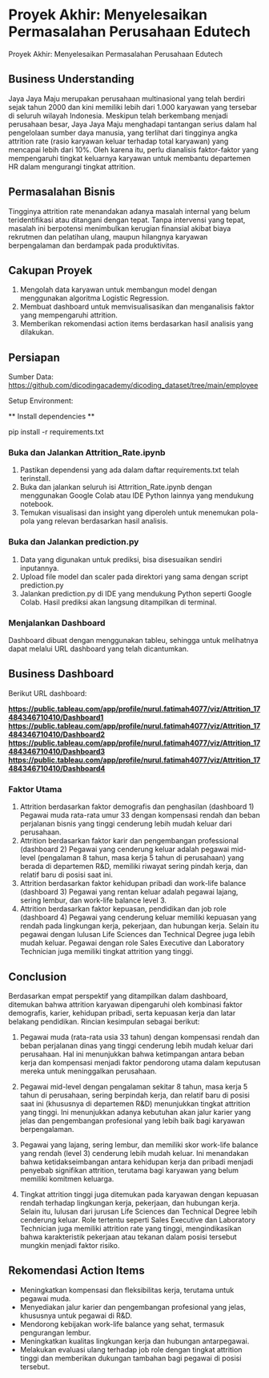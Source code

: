 # Proyek Akhir: Menyelesaikan Permasalahan Perusahaan Edutech
Proyek Akhir: Menyelesaikan Permasalahan Perusahaan Edutech

## Business Understanding
Jaya Jaya Maju merupakan perusahaan multinasional yang telah berdiri sejak tahun 2000 dan kini memiliki lebih dari 1.000 karyawan yang tersebar di seluruh wilayah Indonesia. Meskipun telah berkembang menjadi perusahaan besar, Jaya Jaya Maju menghadapi tantangan serius dalam hal pengelolaan sumber daya manusia, yang terlihat dari tingginya angka attrition rate (rasio karyawan keluar terhadap total karyawan) yang mencapai lebih dari 10%. Oleh karena itu, perlu dianalisis faktor-faktor yang mempengaruhi tingkat keluarnya karyawan untuk membantu departemen HR dalam mengurangi tingkat attrition.

## Permasalahan Bisnis
Tingginya attrition rate menandakan adanya masalah internal yang belum teridentifikasi atau ditangani dengan tepat. Tanpa intervensi yang tepat, masalah ini berpotensi menimbulkan kerugian finansial akibat biaya rekrutmen dan pelatihan ulang, maupun hilangnya karyawan berpengalaman dan berdampak pada produktivitas.

## Cakupan Proyek
1. Mengolah data karyawan untuk membangun model dengan menggunakan algoritma Logistic Regression.
2. Membuat dashboard untuk memvisualisasikan dan menganalisis faktor yang mempengaruhi attrition.  
3. Memberikan rekomendasi action items berdasarkan hasil analisis yang dilakukan.

## Persiapan 
Sumber Data: https://github.com/dicodingacademy/dicoding_dataset/tree/main/employee

Setup Environment: 

** Install dependencies **

pip install -r requirements.txt

### Buka dan Jalankan Attrition_Rate.ipynb
1. Pastikan dependensi yang ada dalam daftar requirements.txt telah terinstall.
2. Buka dan jalankan seluruh isi Attrrition_Rate.ipynb dengan menggunakan Google Colab atau IDE Python lainnya yang mendukung notebook.
3. Temukan visualisasi dan insight yang diperoleh untuk menemukan pola-pola yang relevan berdasarkan hasil analisis.

### Buka dan Jalankan prediction.py
1. Data yang digunakan untuk prediksi, bisa disesuaikan sendiri inputannya. 
2. Upload file model dan scaler pada direktori yang sama dengan script prediction.py 
3. Jalankan prediction.py di IDE yang mendukung Python seperti Google Colab. Hasil prediksi akan langsung ditampilkan di terminal.

### Menjalankan Dashboard 
Dashboard dibuat dengan menggunakan tableu, sehingga untuk melihatnya dapat melalui URL dashboard yang telah dicantumkan.

## Business Dashboard
Berikut URL dashboard:

**https://public.tableau.com/app/profile/nurul.fatimah4077/viz/Attrition_17484346710410/Dashboard1
https://public.tableau.com/app/profile/nurul.fatimah4077/viz/Attrition_17484346710410/Dashboard2
https://public.tableau.com/app/profile/nurul.fatimah4077/viz/Attrition_17484346710410/Dashboard3
https://public.tableau.com/app/profile/nurul.fatimah4077/viz/Attrition_17484346710410/Dashboard4**

### Faktor Utama
1. Attrition berdasarkan faktor demografis dan penghasilan (dashboard 1)
Pegawai muda rata-rata umur 33 dengan kompensasi rendah dan beban perjalanan bisnis yang tinggi cenderung lebih mudah keluar dari perusahaan.
2. Attrition berdasarkan faktor karir dan pengembangan professional (dashboard 2)
Pegawai yang cenderung keluar adalah pegawai mid-level (pengalaman 8 tahun, masa kerja 5 tahun di perusahaan) yang berada di departemen R&D, memiliki riwayat sering pindah kerja, dan relatif baru di posisi saat ini. 
3. Attrition berdasarkan faktor kehidupan pribadi dan work-life balance (dashboard 3)
Pegawai yang rentan keluar adalah pegawai lajang, sering lembur, dan work-life balance level 3.
4. Attrition berdasarkan faktor kepuasan, pendidikan dan job role (dashboard 4)
Pegawai yang cenderung keluar memiliki kepuasan yang rendah pada lingkungan kerja, pekerjaan, dan hubungan kerja. Selain itu pegawai dengan lulusan Life Sciences dan Technical Degree juga lebih mudah keluar. Pegawai dengan role Sales Executive dan Laboratory Technician juga memiliki tingkat attrition yang tinggi.

## Conclusion
Berdasarkan empat perspektif yang ditampilkan dalam dashboard, ditemukan bahwa attrition karyawan dipengaruhi oleh kombinasi faktor demografis, karier, kehidupan pribadi, serta kepuasan kerja dan latar belakang pendidikan. Rincian kesimpulan sebagai berikut:

1. Pegawai muda (rata-rata usia 33 tahun) dengan kompensasi rendah dan beban perjalanan dinas yang tinggi cenderung lebih mudah keluar dari perusahaan. Hal ini menunjukkan bahwa ketimpangan antara beban kerja dan kompensasi menjadi faktor pendorong utama dalam keputusan mereka untuk meninggalkan perusahaan.

2. Pegawai mid-level dengan pengalaman sekitar 8 tahun, masa kerja 5 tahun di perusahaan, sering berpindah kerja, dan relatif baru di posisi saat ini (khususnya di departemen R&D) menunjukkan tingkat attrition yang tinggi. Ini menunjukkan adanya kebutuhan akan jalur karier yang jelas dan pengembangan profesional yang lebih baik bagi karyawan berpengalaman.

3. Pegawai yang lajang, sering lembur, dan memiliki skor work-life balance yang rendah (level 3) cenderung lebih mudah keluar. Ini menandakan bahwa ketidakseimbangan antara kehidupan kerja dan pribadi menjadi penyebab signifikan attrition, terutama bagi karyawan yang belum memiliki komitmen keluarga.

4. Tingkat attrition tinggi juga ditemukan pada karyawan dengan kepuasan rendah terhadap lingkungan kerja, pekerjaan, dan hubungan kerja. Selain itu, lulusan dari jurusan Life Sciences dan Technical Degree lebih cenderung keluar. Role tertentu seperti Sales Executive dan Laboratory Technician juga memiliki attrition rate yang tinggi, mengindikasikan bahwa karakteristik pekerjaan atau tekanan dalam posisi tersebut mungkin menjadi faktor risiko.

## Rekomendasi Action Items
- Meningkatkan kompensasi dan fleksibilitas kerja, terutama untuk pegawai muda.
- Menyediakan jalur karier dan pengembangan profesional yang jelas, khususnya untuk pegawai di R&D.
- Mendorong kebijakan work-life balance yang sehat, termasuk pengurangan lembur.
- Meningkatkan kualitas lingkungan kerja dan hubungan antarpegawai.
- Melakukan evaluasi ulang terhadap job role dengan tingkat attrition tinggi dan memberikan dukungan tambahan bagi pegawai di posisi tersebut. 




